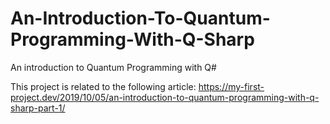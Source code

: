 # An-Introduction-To-Quantum-Programming-With-Q-Sharp
An introduction to Quantum Programming with Q#

This project is related to the following article: 
https://my-first-project.dev/2019/10/05/an-introduction-to-quantum-programming-with-q-sharp-part-1/
